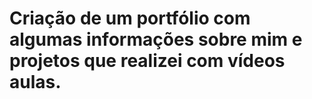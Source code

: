 # Criação de um portfólio com algumas informações sobre mim e projetos que realizei com vídeos aulas.